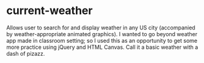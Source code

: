 # current-weather
Allows user to search for and display weather in any US city (accompanied by weather-appropriate animated graphics). 
I wanted to go beyond weather app made in classroom setting; so I used this as an opportunity to get some more practice using jQuery and HTML Canvas. Call it a basic weather with a dash of pizazz. 
